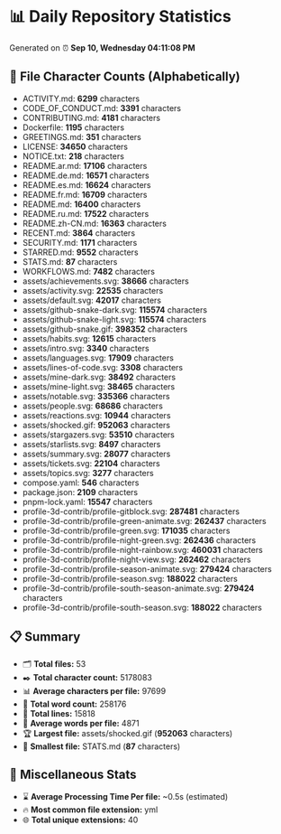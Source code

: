 # 📊 Daily Repository Statistics
Generated on ⏰ **Sep 10, Wednesday 04:11:08 PM**

## 📂 File Character Counts (Alphabetically)
- ACTIVITY.md: **6299** characters
- CODE_OF_CONDUCT.md: **3391** characters
- CONTRIBUTING.md: **4181** characters
- Dockerfile: **1195** characters
- GREETINGS.md: **351** characters
- LICENSE: **34650** characters
- NOTICE.txt: **218** characters
- README.ar.md: **17106** characters
- README.de.md: **16571** characters
- README.es.md: **16624** characters
- README.fr.md: **16709** characters
- README.md: **16400** characters
- README.ru.md: **17522** characters
- README.zh-CN.md: **16363** characters
- RECENT.md: **3864** characters
- SECURITY.md: **1171** characters
- STARRED.md: **9552** characters
- STATS.md: **87** characters
- WORKFLOWS.md: **7482** characters
- assets/achievements.svg: **38666** characters
- assets/activity.svg: **22535** characters
- assets/default.svg: **42017** characters
- assets/github-snake-dark.svg: **115574** characters
- assets/github-snake-light.svg: **115574** characters
- assets/github-snake.gif: **398352** characters
- assets/habits.svg: **12615** characters
- assets/intro.svg: **3340** characters
- assets/languages.svg: **17909** characters
- assets/lines-of-code.svg: **3308** characters
- assets/mine-dark.svg: **38492** characters
- assets/mine-light.svg: **38465** characters
- assets/notable.svg: **335366** characters
- assets/people.svg: **68686** characters
- assets/reactions.svg: **10944** characters
- assets/shocked.gif: **952063** characters
- assets/stargazers.svg: **53510** characters
- assets/starlists.svg: **8497** characters
- assets/summary.svg: **28077** characters
- assets/tickets.svg: **22104** characters
- assets/topics.svg: **3277** characters
- compose.yaml: **546** characters
- package.json: **2109** characters
- pnpm-lock.yaml: **15547** characters
- profile-3d-contrib/profile-gitblock.svg: **287481** characters
- profile-3d-contrib/profile-green-animate.svg: **262437** characters
- profile-3d-contrib/profile-green.svg: **171035** characters
- profile-3d-contrib/profile-night-green.svg: **262436** characters
- profile-3d-contrib/profile-night-rainbow.svg: **460031** characters
- profile-3d-contrib/profile-night-view.svg: **262462** characters
- profile-3d-contrib/profile-season-animate.svg: **279424** characters
- profile-3d-contrib/profile-season.svg: **188022** characters
- profile-3d-contrib/profile-south-season-animate.svg: **279424** characters
- profile-3d-contrib/profile-south-season.svg: **188022** characters

## 📋 Summary
- 🗂️ **Total files:** 53
- ✒️ **Total character count:** 5178083
- 📊 **Average characters per file:** 97699
- 📝 **Total word count:** 258176
- 🧾 **Total lines:** 15818
- 📐 **Average words per file:** 4871
- 🏆 **Largest file:** assets/shocked.gif (**952063** characters)
- 🥉 **Smallest file:** STATS.md (**87** characters)

## 🌟 Miscellaneous Stats
- ⌛ **Average Processing Time Per file:** ~0.5s (estimated)
- 🔥 **Most common file extension:** yml
- 🌐 **Total unique extensions:** 40
